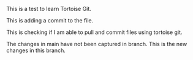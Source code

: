 This is a test to learn Tortoise Git.

This is adding a commit to the file.

This is checking if I am able to pull and commit files using tortoise git.

The changes in main have not been captured in branch. This is the new changes in this branch. 